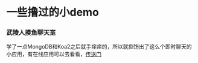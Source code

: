 # 一些撸过的小demo

### 武陵人摸鱼聊天室

学了一点MongoDB和Koa2之后就手痒痒的，所以就捯饬出了这么个即时聊天的小应用，有在线应用可以去看看，[传送门](https://liwuhou.cn/chat)

